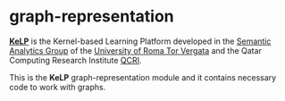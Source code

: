 # graph-representation

[**KeLP**][kelp-site]  is the Kernel-based Learning Platform developed in the [Semantic Analytics Group][sag-site] of the [University of Roma Tor Vergata][uniroma2-site] and the Qatar Computing Research Institute [QCRI][qcri-site].

This is the **KeLP** graph-representation module and it contains necessary code to work with graphs.

[sag-site]: http://sag.art.uniroma2.it "SAG site"
[qcri-site]: http://www.qcri.org.qa/ "QCRI"
[uniroma2-site]: http://www.uniroma2.it "University of Roma Tor Vergata"
[kelp-site]: http://sag.art.uniroma2.it/demo-software/kelp/ "KeLP website"
